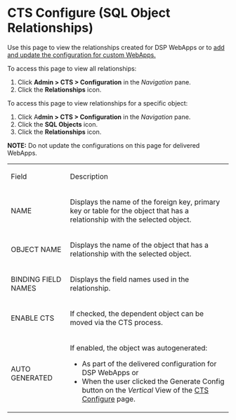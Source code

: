 # CTS Configure (SQL Object Relationships)

<div class="use">

Use this page to view the relationships created for DSP WebApps or to
[add and update the configuration for custom
WebApps.](../Use_Cases/Set%20a%20Baseline%20CTS%20Configuration%20for%20a%20Custom%20WebApp.htm)

</div>

To access this page to view all relationships:

1.  Click **Admin \> CTS \> Configuration** in the *Navigation* pane.
2.  Click the **Relationships** icon.

To access this page to view relationships for a specific object:

1.  Click A**dmin \> CTS \> Configuration** in the *Navigation* pane.
2.  Click the **SQL Objects** icon.
3.  Click the **Relationships** icon.

**NOTE:** Do not update the configurations on this page for delivered
WebApps.

<table>
<tbody>
<tr class="odd">
<td><p>Field</p></td>
<td><p>Description</p></td>
</tr>
<tr class="even">
<td><p>NAME</p></td>
<td><p>Displays the name of the foreign key, primary key or table for the object that has a relationship with the selected object.</p></td>
</tr>
<tr class="odd">
<td><p>OBJECT NAME</p></td>
<td><p>Displays the name of the object that has a relationship with the selected object.</p></td>
</tr>
<tr class="even">
<td><p>BINDING FIELD NAMES</p></td>
<td><p>Displays the field names used in the relationship.</p></td>
</tr>
<tr class="odd">
<td><p>ENABLE CTS</p></td>
<td><p>If checked, the dependent object can be moved via the CTS process.</p></td>
</tr>
<tr class="even">
<td><p>AUTO GENERATED</p></td>
<td><p>If enabled, the object was autogenerated:</p>
<ul>
<li>As part of the delivered configuration for DSP WebApps or</li>
<li>When the user clicked the Generate Config button on the <em>Vertical</em> View of the <a href="CTS%20Configure%20H.htm">CTS Configure</a> page.</li>
</ul></td>
</tr>
</tbody>
</table>
